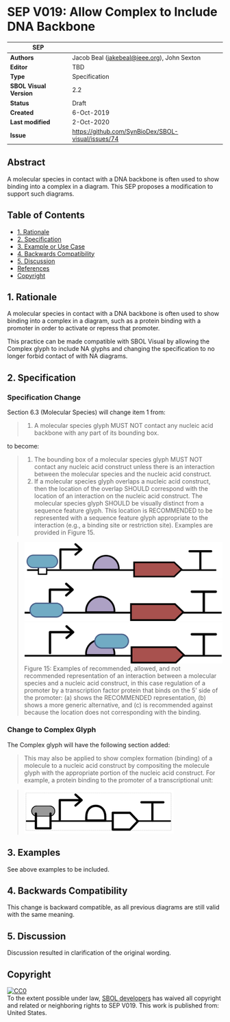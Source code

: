 # SEP V019: Allow Complex to Include DNA Backbone

| SEP | |
| --- | --- |
| **Authors** | Jacob Beal (jakebeal@ieee.org), John Sexton |
| **Editor** | TBD |
| **Type** | Specification |
| **SBOL Visual Version** | 2.2 |
| **Status** | Draft |
| **Created** | 6-Oct-2019 |
| **Last modified** | 2-Oct-2020 |
| **Issue**         | https://github.com/SynBioDex/SBOL-visual/issues/74 |


## Abstract

A molecular species in contact with a DNA backbone is often used to show binding into a complex in a diagram.  This SEP proposes a modification to support such diagrams.

## Table of Contents  <remove TOC if SEP is rather short>
- [1. Rationale](#rationale) 
- [2. Specification](#specification)
- [3. Example or Use Case](#example)
- [4. Backwards Compatibility](#compatibility)
- [5. Discussion](#discussion)
- [References](#references)
- [Copyright](#copyright)

## 1. Rationale <a name="rationale"></a>

A molecular species in contact with a DNA backbone is often used to show binding into a complex in a diagram, such as a protein binding with a promoter in order to activate or repress that promoter.

This practice can be made compatible with SBOL Visual by allowing the Complex glyph to include NA glyphs and changing the specification to no longer forbid contact of with NA diagrams.

## 2. Specification <a name="specification"></a>

### Specification Change

Section 6.3 (Molecular Species) will change item 1 from:

> 1. A molecular species glyph MUST NOT contact any nucleic acid backbone with any part of its bounding box.

to become:

> 1. The bounding box of a molecular species glyph MUST NOT contact any nucleic acid construct unless there is an interaction between the molecular species and the nucleic acid construct.
> 2. If a molecular species glyph overlaps a nucleic acid construct, then the location of the overlap SHOULD correspond with the location of an interaction on the nucleic acid construct. The molecular species glyph SHOULD be visually distinct from a sequence feature glyph. This location is RECOMMENDED to be represented with a sequence feature glyph appropriate to the interaction (e.g., a binding site or restriction site). Examples are provided in Figure 15.

> ![image](img/SEPV019-3-binding.png)
> ![image](img/SEPV019-3-bindpromoter.png)
> ![image](img/SEPV019-3-wronglocation.png)
> Figure 15: Examples of recommended, allowed, and not recommended representation of an interaction between a molecular species and a nucleic acid construct, in this case regulation of a promoter by a transcription factor protein that binds on the 5’ side of the promoter: (a) shows the RECOMMENDED representation, (b) shows a more generic alternative, and (c) is recommended against because the location does not corresponding with the binding.

### Change to Complex Glyph

The Complex glyph will have the following section added:

> This may also be applied to show complex formation (binding) of a molecule to a nucleic acid construct by compositing the molecule glyph with the appropriate portion of the nucleic acid construct. For example, a protein binding to the promoter of a transcriptional unit:

> ![glyph example](https://github.com/SynBioDex/SBOL-visual/raw/6d0919e/Glyphs/FunctionalComponents/complex/complex-pdna-specification.png)


## 3. Examples <a name='example'></a>

See above examples to be included.


## 4. Backwards Compatibility <a name='compatibility'></a>

This change is backward compatible, as all previous diagrams are still valid with the same meaning.


## 5. Discussion <a name='discussion'></a>

Discussion resulted in clarification of the original wording.

## Copyright <a name='copyright'></a>

<p xmlns:dct="http://purl.org/dc/terms/" xmlns:vcard="http://www.w3.org/2001/vcard-rdf/3.0#">
  <a rel="license"
     href="http://creativecommons.org/publicdomain/zero/1.0/">
    <img src="http://i.creativecommons.org/p/zero/1.0/88x31.png" style="border-style: none;" alt="CC0" />
  </a>
  <br />
  To the extent possible under law,
  <a rel="dct:publisher"
     href="sbolstandard.org">
    <span property="dct:title">SBOL developers</span></a>
  has waived all copyright and related or neighboring rights to
  <span property="dct:title">SEP V019</span>.
This work is published from:
<span property="vcard:Country" datatype="dct:ISO3166"
      content="US" about="sbolstandard.org">
  United States</span>.
</p>

